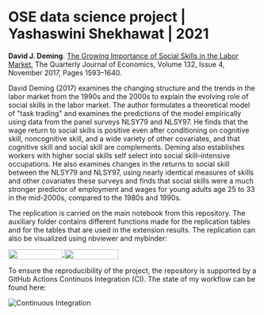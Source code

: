 # OSE data science project | Yashaswini Shekhawat | 2021

**David J. Deming**. [The Growing Importance of Social Skills in the Labor Market](https://doi.org/10.1093/qje/qjx022), The Quarterly Journal of Economics, Volume 132, Issue 4, November 2017, Pages 1593–1640.

David Deming (2017) examines the changing structure and the trends in the labor market from the 1990s and the 2000s to explain the evolving role of social skills in the labor market. The author formulates a theoretical model of "task trading" and examines the predictions of the model empirically using data from the panel surveys NLSY79 and NLSY97. He finds that the wage return to social skills is positive even after conditioning on cognitive skill, noncognitive skill, and a wide variety of other covariates, and that cognitive skill and social skill are complements. Deming also establishes workers with higher social skills self select into social skill–intensive occupations. He also examines changes in the returns to social skill between the NLSY79 and NLSY97, using nearly identical measures of skills and other covariates these surveys and finds that social skills were a much stronger predictor of employment and wages for young adults age 25 to 33 in the mid-2000s, compared to the 1980s and 1990s. 

The replication is carried on the main notebook from this repository. The auxiliary folder contains different functions made for the replication tables and for the tables that are used in the extension results. The replication can also be visualized using nbviewer and mybinder:

<a href="https://nbviewer.jupyter.org/github/OpenSourceEconomics/ose-data-science-course-project-Yashaswini1399/blob/master/David_Deming_replication.ipynb"
   target="_parent">
   <img align="center"
  src="https://raw.githubusercontent.com/jupyter/design/master/logos/Badges/nbviewer_badge.png"
      width="109" height="20">
</a>
<a href="https://mybinder.org/v2/gh/OpenSourceEconomics/ose-data-science-course-project-Yashaswini1399/blob/master>filepath=David_Deming_replication.ipynb"
    target="_parent">
    <img align="center"
       src="https://mybinder.org/badge_logo.svg"
       width="109" height="20">
</a>


To ensure the reproducibility of the project, the repository is supported by a GitHub Actions Continuos Integration (CI). The state of my workflow can be found here:

![Continuous Integration](https://github.com/OpenSourceEconomics/ose-template-course-project/workflows/Continuous%20Integration/badge.svg)
